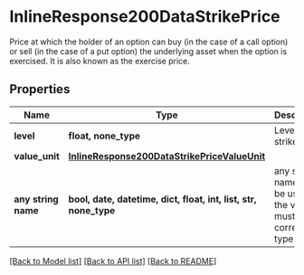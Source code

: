 # InlineResponse200DataStrikePrice

Price at which the holder of an option can buy (in the case of a call option)                  or sell (in the case of a put option) the underlying asset when the option is exercised.                  It is also known as the exercise price.

## Properties
Name | Type | Description | Notes
------------ | ------------- | ------------- | -------------
**level** | **float, none_type** | Level of the strike price. | [optional] 
**value_unit** | [**InlineResponse200DataStrikePriceValueUnit**](InlineResponse200DataStrikePriceValueUnit.md) |  | [optional] 
**any string name** | **bool, date, datetime, dict, float, int, list, str, none_type** | any string name can be used but the value must be the correct type | [optional]

[[Back to Model list]](../README.md#documentation-for-models) [[Back to API list]](../README.md#documentation-for-api-endpoints) [[Back to README]](../README.md)


